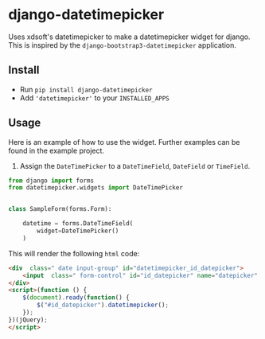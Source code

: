 # django-datetimepicker

Uses xdsoft's datetimepicker to make a datetimepicker widget for django.
This is inspired by the `django-bootstrap3-datetimepicker` application.


## Install

- Run `pip install django-datetimepicker`
- Add `'datetimepicker'` to your `INSTALLED_APPS`

## Usage

Here is an example of how to use the widget.
Further examples can be found in the example project.

1. Assign the `DateTimePicker` to a `DateTimeField`, `DateField` or `TimeField`.

```python
from django import forms
from datetimepicker.widgets import DateTimePicker


class SampleForm(forms.Form):

    datetime = forms.DateTimeField(
        widget=DateTimePicker()
    )
```

This will render the following `html` code:
```html
<div  class=" date input-group" id="datetimepicker_id_datepicker">
	<input  class=" form-control" id="id_datepicker" name="datepicker" type="text" required/>
</div>
<script>(function () {
	$(document).ready(function() {
		$("#id_datepicker").datetimepicker();
	});
})(jQuery);
</script>
```
